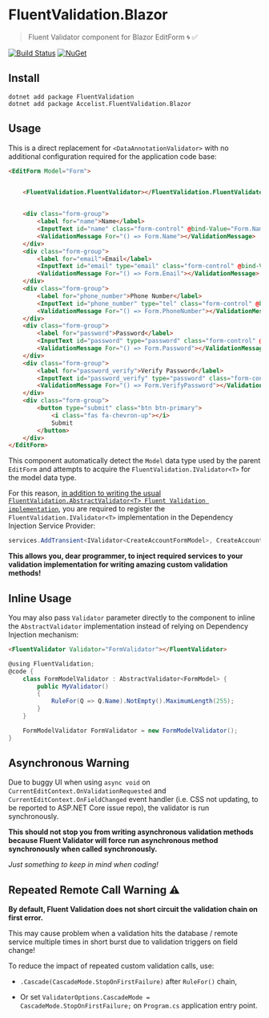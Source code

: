 # FluentValidation.Blazor

> Fluent Validator component for Blazor EditForm :cyclone: :white_check_mark:

[![Build Status](https://dev.azure.com/ryanelian/FluentValidation.Blazor/_apis/build/status/ryanelian.FluentValidation.Blazor?branchName=master)](https://dev.azure.com/ryanelian/FluentValidation.Blazor/_build/latest?definitionId=4&branchName=master) [![NuGet](https://badgen.net/nuget/v/Accelist.FluentValidation.Blazor?icon=nuget)](https://www.nuget.org/packages/Accelist.FluentValidation.Blazor) 

## Install

```
dotnet add package FluentValidation
dotnet add package Accelist.FluentValidation.Blazor
```

## Usage

This is a direct replacement for `<DataAnnotationValidator>` with no additional configuration required for the application code base:

```html
<EditForm Model="Form">


    <FluentValidation.FluentValidator></FluentValidation.FluentValidator>


    <div class="form-group">
        <label for="name">Name</label>
        <InputText id="name" class="form-control" @bind-Value="Form.Name"></InputText>
        <ValidationMessage For="() => Form.Name"></ValidationMessage>
    </div>
    <div class="form-group">
        <label for="email">Email</label>
        <InputText id="email" type="email" class="form-control" @bind-Value="Form.Email"></InputText>
        <ValidationMessage For="() => Form.Email"></ValidationMessage>
    </div>
    <div class="form-group">
        <label for="phone_number">Phone Number</label>
        <InputText id="phone_number" type="tel" class="form-control" @bind-Value="Form.PhoneNumber"></InputText>
        <ValidationMessage For="() => Form.PhoneNumber"></ValidationMessage>
    </div>
    <div class="form-group">
        <label for="password">Password</label>
        <InputText id="password" type="password" class="form-control" @bind-Value="Form.Password"></InputText>
        <ValidationMessage For="() => Form.Password"></ValidationMessage>
    </div>
    <div class="form-group">
        <label for="password_verify">Verify Password</label>
        <InputText id="password_verify" type="password" class="form-control" @bind-Value="Form.VerifyPassword"></InputText>
        <ValidationMessage For="() => Form.VerifyPassword"></ValidationMessage>
    </div>
    <div class="form-group">
        <button type="submit" class="btn btn-primary">
            <i class="fas fa-chevron-up"></i>
            Submit
        </button>
    </div>
</EditForm>
```

This component automatically detect the `Model` data type used by the parent `EditForm` and attempts to acquire the `FluentValidation.IValidator<T>` for the model data type.

For this reason, [in addition to writing the usual `FluentValidation.AbstractValidator<T> Fluent Validation implementation`](https://fluentvalidation.net/start), you are required to register the `FluentValidation.IValidator<T>` implementation in the Dependency Injection Service Provider:

```cs
services.AddTransient<IValidator<CreateAccountFormModel>, CreateAccountFormModelValidator>();
```

**This allows you, dear programmer, to inject required services to your validation implementation for writing amazing custom validation methods!**

## Inline Usage

You may also pass `Validator` parameter directly to the component to inline the `AbstractValidator` implementation instead of relying on Dependency Injection mechanism:

```html
<FluentValidator Validator="FormValidator"></FluentValidator>
```

```cs
@using FluentValidation;
@code {
    class FormModelValidator : AbstractValidator<FormModel> {
        public MyValidator()
        {
            RuleFor(Q => Q.Name).NotEmpty().MaximumLength(255);
        }
    }

    FormModelValidator FormValidator = new FormModelValidator();
}
```

## Asynchronous Warning

Due to buggy UI when using `async void` on `CurrentEditContext.OnValidationRequested` and `CurrentEditContext.OnFieldChanged` event handler (i.e. CSS not updating, to be reported to ASP.NET Core issue repo), the validator is run synchronously.

**This should not stop you from writing asynchronous validation methods because Fluent Validator will force run asynchronous method synchronously when called synchronously.**

*Just something to keep in mind when coding!*

## Repeated Remote Call Warning :warning:

**By default, Fluent Validation does not short circuit the validation chain on first error.**

This may cause problem when a validation hits the database / remote service multiple times in short burst due to validation triggers on field change!

To reduce the impact of repeated custom validation calls, use:

- `.Cascade(CascadeMode.StopOnFirstFailure)` after `RuleFor()` chain,

- Or set `ValidatorOptions.CascadeMode = CascadeMode.StopOnFirstFailure;` on `Program.cs` application entry point.

